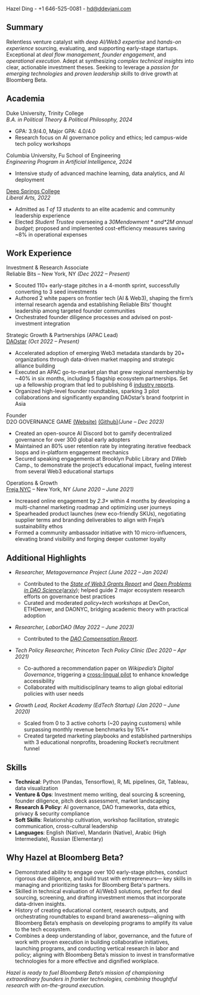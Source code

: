 Hazel Ding - +1 646-525-0081 - hd@ddevjani.com

## Summary
Relentless venture catalyst with *deep AI/Web3 expertise* and *hands-on experience* sourcing, evaluating, and supporting early-stage startups. Exceptional at *deal flow management*, *founder engagement*, and *operational execution*. Adept at synthesizing *complex technical insights* into clear, actionable investment theses. Seeking to leverage a *passion for emerging technologies* and *proven leadership skills* to drive growth at Bloomberg Beta.

## Academia

Duke University, Trinity College  
*B.A. in Political Theory & Political Philosophy, 2024*  
- GPA: 3.9/4.0, Major GPA: 4.0/4.0  
- Research focus on AI governance policy and ethics; led campus-wide tech policy workshops  

Columbia University, Fu School of Engineering  
*Engineering Program in Artificial Intelligence, 2024*  
- Intensive study of advanced machine learning, data analytics, and AI deployment  

[Deep Springs College](https://www.deepsprings.edu/)  
*Liberal Arts, 2022*  
- Admitted as *1 of 13 students* to an elite academic and community leadership experience  
- Elected *Student Trustee* overseeing a *$30M endowment* and *$2M annual budget*; proposed and implemented cost-efficiency measures saving ~8% in operational expenses  

## Work Experience

Investment & Research Associate  
Reliable Bits – New York, NY _(Dec 2022 – Present)_  
- Scouted 110+ early-stage pitches in a 4-month sprint, successfully converting to 3 seed investments  
- Authored 2 white papers on frontier tech (AI & Web3), shaping the firm’s internal research agenda and establishing Reliable Bits’ thought leadership among targeted founder communities  
- Orchestrated founder diligence processes and advised on post-investment integration  

Strategic Growth & Partnerships (APAC Lead)  
[DAOstar](https://daostar.org/) _(Oct 2022 – Present)_  
- Accelerated adoption of emerging Web3 metadata standards by 20+ organizations through data-driven market mapping and strategic alliance building  
- Executed an APAC go-to-market plan that grew regional membership by ~40% in six months, including 5 flagship ecosystem partnerships. Set up a fellowship program that led to publishing 6 [industry reports](https://daostar.org/research).    
- Organized high-level founder roundtables, sparking 3 pilot collaborations and significantly expanding DAOstar’s brand footprint in Asia  

Founder  
D2O GOVERNANCE GAME [(Website)](https://metagov.github.io/d20-governance/) [(Github)](https://github.com/metagov/d20-governance)_(June – Dec 2023)_  
- Created an open-source AI Discord bot to gamify decentralized governance for over 300 global early adopters  
- Maintained an 80% user retention rate by integrating iterative feedback loops and in-platform engagement mechanics  
- Secured speaking engagements at Brooklyn Public Library and DWeb Camp., to demonstrate the project’s educational impact, fueling interest from several Web3 educational startups  

Operations & Growth  
[Freja NYC](https://frejanyc.com/) – New York, NY _(June 2020 – June 2021)_  
- Increased online engagement by *2.3×* within 4 months by developing a multi-channel marketing roadmap and optimizing user journeys  
- Spearheaded product launches (new eco-friendly SKUs), negotiating supplier terms and branding deliverables to align with Freja’s sustainability ethos  
- Formed a community ambassador initiative with 10 micro-influencers, elevating brand visibility and forging deeper customer loyalty  

## Additional Highlights

- *Researcher, Metagovernance Project* _(June 2022 – Jan 2024)_  
  - Contributed to the [*State of Web3 Grants Report*](https://drive.google.com/file/d/1JBbGos6Bjdvd1LRGDvIijREic4l7Th2I/view) and [*Open Problems in DAO Science*](https://daoscience.org/)([arxiv](https://arxiv.org/abs/2310.19201)); helped guide 2 major ecosystem research efforts on governance best practices  
  - Curated and moderated *policy+tech workshops* at DevCon, ETHDenver, and DAONYC, bridging academic theory with practical adoption

- *Researcher, LaborDAO* _(May 2022 – June 2023)_  
  - Contributed to the [*DAO Compensation Report*](https://docs.google.com/document/d/19f0cuJ8jzNGw9U2y0OHpubiMNoKb_ged99I_BSdLA4E/edit?tab=t.0).

- *Tech Policy Researcher, Princeton Tech Policy Clinic* _(Dec 2020 – Apr 2021)_  
  - Co-authored a recommendation paper on *Wikipedia’s Digital Governance*, triggering a [cross-lingual pilot](https://drive.google.com/file/d/1Ov87Suek7aA8_OCihc1Srli6Lm2Wrj7A/view?usp=sharing) to enhance knowledge accessibility
  - Collaborated with multidisciplinary teams to align global editorial policies with user needs  

- *Growth Lead, Rocket Academy (EdTech Startup)* _(Jan 2020 – June 2020)_  
  - Scaled from 0 to 3 active cohorts (~20 paying customers) while surpassing monthly revenue benchmarks by 15%+  
  - Created targeted marketing playbooks and established partnerships with 3 educational nonprofits, broadening Rocket’s recruitment funnel  

## Skills 

- **Technical**: Python (Pandas, Tensorflow), R, ML pipelines, Git, Tableau, data visualization  
- **Venture & Ops**: Investment memo writing, deal sourcing & screening, founder diligence, pitch deck assessment, market landscaping  
- **Research & Policy**: AI governance, DAO frameworks, data ethics, privacy & security compliance  
- **Soft Skills**: Relationship cultivation, workshop facilitation, strategic communication, cross-cultural leadership  
- **Languages**: English (Native), Mandarin (Native), Arabic (High Intermediate), Russian (Elementary)  

## Why Hazel at Bloomberg Beta? 

- Demonstrated ability to engage over 100 early-stage pitches, conduct rigorous due diligence, and build trust with entrepreneurs— key skills in managing and prioritizing tasks for Bloomberg Beta's partners.  
- Skilled in technical evaluation of AI/Web3 solutions, perfect for deal sourcing, screening, and drafting investment memos that incorporate data-driven insights.  
- History of creating educational content, research outputs, and orchestrating roundtables to expand brand awareness—aligning with Bloomberg Beta’s emphasis on developing programs to amplify its value to the tech ecosystem.
- Combines a deep understanding of labor, governance, and the future of work with proven execution in building collaborative initiatives, launching programs, and conducting vertical research in labor and policy; aligning with Bloomberg Beta’s mission to invest in transformative technologies for a more effective and dignified workplace.

_Hazel is ready to fuel Bloomberg Beta’s mission of championing extraordinary founders in frontier technologies, combining thoughtful research with on-the-ground execution._
